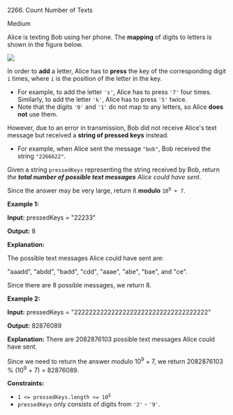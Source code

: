 2266\. Count Number of Texts

Medium

Alice is texting Bob using her phone. The **mapping** of digits to letters is shown in the figure below.

![](https://leetcode-in-java.github.io/src/main/java/g2201_2300/s2266_count_number_of_texts/1200px-telephone-keypad2svg.png)

In order to **add** a letter, Alice has to **press** the key of the corresponding digit `i` times, where `i` is the position of the letter in the key.

*   For example, to add the letter `'s'`, Alice has to press `'7'` four times. Similarly, to add the letter `'k'`, Alice has to press `'5'` twice.
*   Note that the digits `'0'` and `'1'` do not map to any letters, so Alice **does not** use them.

However, due to an error in transmission, Bob did not receive Alice's text message but received a **string of pressed keys** instead.

*   For example, when Alice sent the message `"bob"`, Bob received the string `"2266622"`.

Given a string `pressedKeys` representing the string received by Bob, return _the **total number of possible text messages** Alice could have sent_.

Since the answer may be very large, return it **modulo** <code>10<sup>9</sup> + 7</code>.

**Example 1:**

**Input:** pressedKeys = "22233"

**Output:** 8

**Explanation:** 

The possible text messages Alice could have sent are: 

"aaadd", "abdd", "badd", "cdd", "aaae", "abe", "bae", and "ce". 

Since there are 8 possible messages, we return 8.

**Example 2:**

**Input:** pressedKeys = "222222222222222222222222222222222222"

**Output:** 82876089

**Explanation:** There are 2082876103 possible text messages Alice could have sent. 

Since we need to return the answer modulo 10<sup>9</sup> + 7, we return 2082876103 % (10<sup>9</sup> + 7) = 82876089.

**Constraints:**

*   <code>1 <= pressedKeys.length <= 10<sup>5</sup></code>
*   `pressedKeys` only consists of digits from `'2'` - `'9'`.